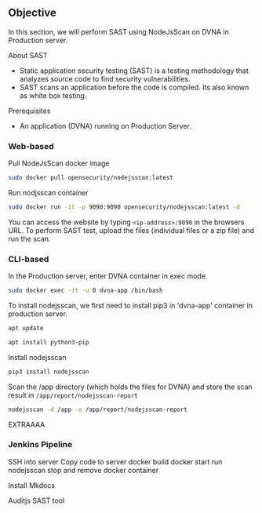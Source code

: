 ## Objective

In this section, we will perform SAST using NodeJsScan on DVNA in Production server.

About SAST

-   Static application security testing (SAST) is a testing methodology that analyzes source code to find security vulnerabilities.
-   SAST scans an application before the code is compiled. Its also known as white box testing.

Prerequisites

-   An application (DVNA) running on Production Server.

### Web-based

Pull NodeJsScan docker image

```bash
sudo docker pull opensecurity/nodejsscan:latest
```
    
Run nodjsscan container

```bash
sudo docker run -it -p 9090:9090 opensecurity/nodejsscan:latest -d
```
    
You can access the website by typing `<ip-address>:9090` in the browsers URL. To perform SAST test, upload the files (individual files or a zip file) and run the scan.

### CLI-based

In the Production server, enter DVNA container in exec mode.

```bash
sudo docker exec -it -u 0 dvna-app /bin/bash
```

To install nodejsscan, we first need to install pip3 in 'dvna-app' container in production server.

```bash
apt update

apt install python3-pip
```

Install nodejsscan

```bash
pip3 install nodejsscan
```

Scan the /app directory (which holds the files for DVNA) and store the scan result in `/app/report/nodejsscan-report`

```bash
nodejsscan -d /app -o /app/report/nodejsscan-report
```
	
EXTRAAAA

### Jenkins Pipeline

SSH into server
Copy code to server
docker build
docker start
run nodejsscan
stop and remove docker container

Install Mkdocs

Auditjs SAST tool
